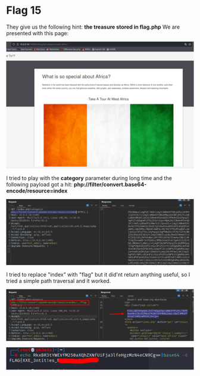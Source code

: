 # Flag 15
They give us the following hint: **the treasure stored in flag.php**
We are presented with this page:

![1c0397e2c8c019b6e451ee5e0e5184de.png](../_resources/1c0397e2c8c019b6e451ee5e0e5184de.png)

I tried to play with the **category** parameter during long time and the following payload got a hit: **php://filter/convert.base64-encode/resource=index**

![8fed3e948a5eaa7c609c8cd11f56746d.png](../_resources/8fed3e948a5eaa7c609c8cd11f56746d.png)

I tried to replace "index" with "flag" but it did'nt return anything useful, so I tried a simple path traversal and it worked.

![cb3a38204aeb96533c1423fe94ca2d35.png](../_resources/cb3a38204aeb96533c1423fe94ca2d35.png)

![ccef64cc3ef759d3f67e4f0859b80a49.png](../_resources/ccef64cc3ef759d3f67e4f0859b80a49.png)